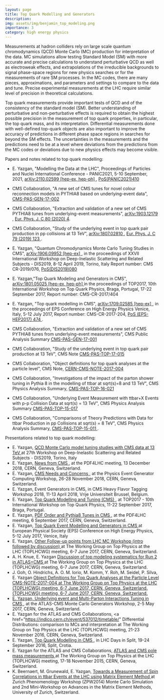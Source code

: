 ```yaml
---
layout: page
title: Top Quark Modelling and Generators
description: 
img: assets/img/benjamin_top_modeling.png
importance: 3
category: high energy physics
---
```


Measurements at hadron colliders rely on large scale quantum chromodynamics (QCD) Monte Carlo (MC) production for interpretation of the data. MC simulations allow testing Standard Model (SM) with more accurate and precise calculations to understand perturbative QCD as well as electroweak effects, and extrapolations of the irreducible backgrounds to signal phase-space regions for new physics searches or for the measurements of rare SM processes. In the MC codes, there are many pieces, approximations, and parameters and settings to compare to the data and tune. Precise experimental measurements at the LHC require similar level of precision in theoretical calculations. 

Top quark measurements provide important tests of QCD and of the consistency of the standard model (SM). Better understanding of perturbative and non-perturbative effects is required to obtain the highest possible precision in the measurement of top quark properties, in particular, the top quark mass, and its interpretation. Differential measurements done with well-defined top-quark objects are also important to improve the accuracy of predictions in different phase space regions in searches for beyond the SM effects. The uncertainties in the measurements and the predictions need to be at a level where deviations from the predictions from the MC codes or deviations due to new physics effects may become visible.

Papers and notes related to top quark modelling:

* E. Yazgan, "Modelling the Data at the LHC", Proceedings of Particles and Nuclei International Conference - PANIC2021, 5-10 September, 2021, <a href="https://arxiv.org/abs/2110.02599"> arXiv:2110.02599 [hep-ex, hep-ph] </a>, <a href="https://pos.sissa.it/380/410/"> PoS(PANIC2021)410 </a>

* CMS Collaboration, "A new set of CMS tunes for novel colour reconnection models in PYTHIA8 based on underlying-event data", <a href="https://cms-results.web.cern.ch/cms-results/public-results/preliminary-results/GEN-17-002/index.html"> CMS-PAS-GEN-17-002 </a>

* CMS Collaboration, "Extraction and validation of a new set of CMS PYTHIA8 tunes from underlying-event measurements", <a href="https://arxiv.org/abs/1903.12179"> arXiv:1903.12179 </a>, <a href="https://link.springer.com/article/10.1140%2Fepjc%2Fs10052-019-7499-4"> Eur. Phys. J. C 80 (2020) 4</a>.

* CMS Collaboration, "Study of the underlying event in top quark pair production in pp collisions at 13 TeV", <a href="http://arxiv.org/abs/1807.02810"> arXiv:1807.02810 </a>, <a href="https://link.springer.com/article/10.1140%2Fepjc%2Fs10052-019-6620-z"> Eur. Phys. J. C 79 (2019) 123 </a>. 

* E. Yazgan, "Quantum Chromodynamics Monte Carlo Tuning Studies in CMS", <a href="https://arxiv.org/abs/1906.09952"> arXiv:1906.09952 [hep-ex] </a>, in the proceedings of XXVII International Workshop on Deep-Inelastic Scattering and Related Subjects - DIS2019, 8-12 April 2019, Torino, Italy Report number: CMS CR-2019/076, <a href="https://pos.sissa.it/352/080/"> PoS(DIS2019)080 </a>

* E. Yazgan,"Top Quark Modeling and Generators in CMS",  <a href="https://arxiv.org/abs/1801.05025"> arXiv:1801.05025 [hep-ex, hep-ph] </a> in the proceedings of TOP2017, 10th International Workshop on Top Quark Physics, Braga, Portugal, 17-22 September 2017, Report number: CMS-CR-2017/404 

* E. Yazgan, "Top quark modelling in CMS", <a href="https://arxiv.org/abs/1709.02585"> arXiv:1709.02585 [hep-ex] </a>, in the proceedings of EPS Conference on High Energy Physics Venice, Italy, 5-12 July 2017, Report number: CMS-CR-2017-204, <a href="https://pos.sissa.it/314/474/pdf"> PoS (EPS-HEP2017) 474 </a>.  

* CMS Collaboration, "Extraction and validation of a new set of CMS PYTHIA8 tunes from underlying-event measurements", CMS Public Analysis Summary <a href="https://cds.cern.ch/record/2636284?ln=en"> CMS-PAS-GEN-17-001 </a>

* CMS Collaboration, "Study of the underlying event in top quark pair production at 13 TeV", CMS Note <a href="http://cms-results.web.cern.ch/cms-results/public-results/preliminary-results/TOP-17-015/index.html"> CMS-PAS-TOP-17-015 </a>

* CMS Collaboration, "Object definitions for top quark analyses at the particle level", CMS Note, <a href="https://cds.cern.ch/record/2267573"> CERN-CMS-NOTE-2017-004 </a>

* CMS Collaboration, "Investigations of the impact of the parton shower tuning in Pythia 8 in the modelling of ttbar at sqrt(s)=8 and 13 TeV", CMS Physics Analysis Summary, <a href="http://cds.cern.ch/record/2235192?ln=en"> CMS-PAS-TOP-16-021 </a>

* CMS Collaboration, "Underlying Event Measurement with ttbar+X Events with p-p Collision Data at sqrt(s) = 13 TeV", CMS Physics Analysis Summary <a href="https://cds.cern.ch/record/2114809/files/TOP-15-017-pas.pdf"> CMS-PAS-TOP-15-017 </a>

* CMS Collaboration, "Comparisons of Theory Predictions with Data for ttbar Production in pp Collisions at sqrt(s) = 8 TeV", CMS Physics Analysis Summary, <a href=""> CMS-PAS-TOP-15-011 </a>. 

Presentations related to top quark modelling:

* E. Yazgan, <a href="https://indico.cern.ch/event/749003/contributions/3319993/attachments/1828109/2992656/yazgan_DIS2019.pdf"> QCD Monte Carlo model tuning studies with CMS data at 13 TeV </a> at 27th Workshop on Deep-Inelastic Scattering and Related Subjects - DIS2019, Torino, Italy 
* E. Yazgan, <a href="https://indico.cern.ch/event/761343/timetable/"> News from CMS </a>, at the PDF4LHC meeting, 13 December 2018, CERN, Geneva, Switzerland.
* E. Yazgan, <a href="https://indico.cern.ch/event/751693/timetable/"> CMS Needs and Concerns </a>, at the Physics Event Generator Computing Workshop, 26-28 November 2018, CERN, Geneva, Switzerland.
* E. Yazgan, Event Generators in CMS, in CMS Heavy Flavor Tagging Workshop 2018, 11-13 April 2018, Vrije Universiteit Brussel, Belgium.
* E. Yazgan, <a href="https://indico.cern.ch/event/659310/"> Top Quark Modelling and Tuning (CMS) </a>, at TOP2017 - 10th International Workshop on Top Quark Physics, 11-22 September 2017, Braga, Portugal.
* E. Yazgan, <a href="https://indico.cern.ch/event/647565/timetable/"> PDF Order and Pythia8 Tunes in CMS </a>, at the PDF4LHC meeting, 6 September 2017, CERN, Geneva, Switzerland.
* E. Yazgan, <a href="https://indico.cern.ch/event/466934/contributions/2575303/"> Top Quark Event Modelling and Generators in CMS </a> at European Physical Society (EPS) Conference on High Energy Physics, 5-12 July 2017, Venice, Italy 
* E. Yazgan, <a href="https://indico.cern.ch/event/596233/timetable/#35-other-follow-up-points-from"> Other Follow-up points from LHC MC Workshop (intro followed by discussion) </a> at The Working Group on Top Physics at the LHC (TOPLHCWG) meeting, 6-7 June 2017, CERN, Geneva, Switzerland. 
* A. H. Knue, E. Yazgan <a href="https://indico.cern.ch/event/596233/timetable/#38-discussion-of-top-modeling"> Discussion of top modeling systematics for Run 2 in ATLAS+CMS </a> at The Working Group on Top Physics at the LHC (TOPLHCWG) meeting, 6-7 June 2017, CERN, Geneva, Switzerland. 
 * J. Goh, O. Hindrichs, A. O. M. Iorio, M. Komm, Y. Roh, M. Seidel, P. Silva, E. Yazgan <a href="https://indico.cern.ch/event/596233/contributions/2612668/attachments/1471956/2278093/pseudotopnote_mseidel.pdf"> Object Definitions for Top Quark Analyses at the Particle Level CMS-NOTE-2017-004 at The Working Group on Top Physics at the LHC (TOPLHCWG) meeting, 6-7 June 2017, CERN, Geneva, Switzerland. (TOPLHCWG) meeting, 6-7 June 2017, CERN, Geneva, Switzerland. 
* E. Yazgan, <a href="https://indico.cern.ch/event/588781/contributions/2547587/attachments/1453808/2242949/ATLAS-CMS-MC2017_efe_yazgan.pdf"> Underlying event and Multi-Parton Interactions Tuning in CMS </a>, at the ATLAS-CMS Monte Carlo Generators Workshop, 2-5 May 2017, CERN, Geneva, Switzerland. 
* E. Yazgan for the ATLAS and CMS Collaborations, <a href="https://indico.cern.ch/event/537012/timetable/" Differential Distributions: comparison to MCs and interpretation </a> at The Working Group on Top Physics at the LHC (TOPLHCWG) meeting, 21-23 November 2016, CERN, Geneva, Switzerland. 
* E. Yazgan, <a href="https://indico.cern.ch/event/505065/sessions/194988/#20160922"> Top Quark Modelling in CMS </a>, in LHC Days in Split, 19-24 September 2016, Split, Crotia.
* E. Yazgan for the ATLAS and CMS Collaborations, <a href="https://indico.cern.ch/event/403826/session/2/contribution/3/attachments/1188160/1723804/yazgan_toplhcwg_17_18_Nov_2015_final.pdf"> ATLAS and CMS pole mass measurements </a> at The Working Group on Top Physics at the LHC (TOPLHCWG) meeting, 17-18 November 2015, CERN, Geneva, Switzerland. 
* K. Beernaert, M. Grunewald, E. Yazgan, <a href="https://indico.cern.ch/getFile.py/access?contribId=21&resId=0&materialId=slides&confId=280658">Towards a Measurement of Spin Correlations in ttbar Events at the LHC using Matrix Element Method </a> at Zurich Phenomenology Workshop (ZPW2014) Monte Carlo Simulation and 2nd Mini-Workshop on Advances in the Matrix Element Methods, University of Zurich, Switzerland. 

<!--
Every project has a beautiful feature showcase page.
It's easy to include images in a flexible 3-column grid format.
Make your photos 1/3, 2/3, or full width.

To give your project a background in the portfolio page, just add the img tag to the front matter like so:

    ---
    layout: page
    title: project
    description: a project with a background image
    img: /assets/img/12.jpg
    ---

<div class="row">
    <div class="col-sm mt-3 mt-md-0">
        <img class="img-fluid rounded z-depth-1" src="{{ '/assets/img/1.jpg' | relative_url }}" alt="" title="example image"/>
    </div>
    <div class="col-sm mt-3 mt-md-0">
        <img class="img-fluid rounded z-depth-1" src="{{ '/assets/img/3.jpg' | relative_url }}" alt="" title="example image"/>
    </div>
    <div class="col-sm mt-3 mt-md-0">
        <img class="img-fluid rounded z-depth-1" src="{{ '/assets/img/5.jpg' | relative_url }}" alt="" title="example image"/>
    </div>
</div>
<div class="caption">
    Caption photos easily. On the left, a road goes through a tunnel. Middle, leaves artistically fall in a hipster photoshoot. Right, in another hipster photoshoot, a lumberjack grasps a handful of pine needles.
</div>
<div class="row">
    <div class="col-sm mt-3 mt-md-0">
        <img class="img-fluid rounded z-depth-1" src="{{ '/assets/img/5.jpg' | relative_url }}" alt="" title="example image"/>
    </div>
</div>
<div class="caption">
    This image can also have a caption. It's like magic.
</div>

You can also put regular text between your rows of images.
Say you wanted to write a little bit about your project before you posted the rest of the images.
You describe how you toiled, sweated, *bled* for your project, and then... you reveal it's glory in the next row of images.


<div class="row justify-content-sm-center">
    <div class="col-sm-8 mt-3 mt-md-0">
        <img class="img-fluid rounded z-depth-1" src="{{ '/assets/img/6.jpg' | relative_url }}" alt="" title="example image"/>
    </div>
    <div class="col-sm-4 mt-3 mt-md-0">
        <img class="img-fluid rounded z-depth-1" src="{{ '/assets/img/11.jpg' | relative_url }}" alt="" title="example image"/>
    </div>
</div>
<div class="caption">
    You can also have artistically styled 2/3 + 1/3 images, like these.
</div>


The code is simple.
Just wrap your images with `<div class="col-sm">` and place them inside `<div class="row">` (read more about the <a href="https://getbootstrap.com/docs/4.4/layout/grid/">Bootstrap Grid</a> system).
To make images responsive, add `img-fluid` class to each; for rounded corners and shadows use `rounded` and `z-depth-1` classes.
Here's the code for the last row of images above:

```html
<div class="row justify-content-sm-center">
    <div class="col-sm-8 mt-3 mt-md-0">
        <img class="img-fluid rounded z-depth-1" src="{{ '/assets/img/6.jpg' | relative_url }}" alt="" title="example image"/>
    </div>
    <div class="col-sm-4 mt-3 mt-md-0">
        <img class="img-fluid rounded z-depth-1" src="{{ '/assets/img/11.jpg' | relative_url }}" alt="" title="example image"/>
    </div>
</div>
```
-->